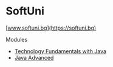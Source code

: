 # SoftUni
[www.softuni.bg](https://softuni.bg)</br>

Modules<br/>
*   [Technology Fundamentals with Java](https://github.com/almanaha/SoftUni/tree/master/Technology%20Fundamentals%20with%20Java)<br/>
*   [Java Advanced](https://github.com/almanaha/SoftUni/tree/master/Java%20Advanced)<br/>

